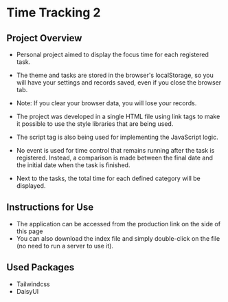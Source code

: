 # Time Tracking 2

## Project Overview

- Personal project aimed to display the focus time for each registered task.

- The theme and tasks are stored in the browser's localStorage, so you will have your settings and records saved, even if you close the browser tab.

- Note: If you clear your browser data, you will lose your records.

- The project was developed in a single HTML file using link tags to make it possible to use the style libraries that are being used.

- The script tag is also being used for implementing the JavaScript logic.

- No event is used for time control that remains running after the task is registered. Instead, a comparison is made between the final date and the initial date when the task is finished.

- Next to the tasks, the total time for each defined category will be displayed.

## Instructions for Use

- The application can be accessed from the production link on the side of this page
- You can also download the index file and simply double-click on the file (no need to run a server to use it).

## Used Packages

- Tailwindcss
- DaisyUI
